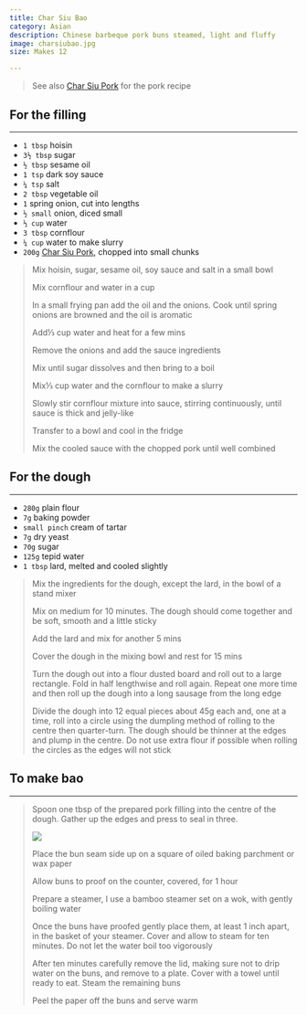```yaml
---
title: Char Siu Bao
category: Asian
description: Chinese barbeque pork buns steamed, light and fluffy 
image: charsiubao.jpg
size: Makes 12

---
```


> See also [Char Siu Pork](char_siu_roast_pork.html) for the pork recipe

## For the filling

---

* `1 tbsp` hoisin
* `3½ tbsp` sugar
* `½ tbsp` sesame oil
* `1 tsp` dark soy sauce
* `¼ tsp` salt
* `2 tbsp` vegetable oil
* `1` spring onion, cut into lengths
* `½ small` onion, diced small
* `⅓ cup` water 
* `3 tbsp` cornflour
* `¼ cup` water to make slurry
* `200g` [Char Siu Pork](char_siu_roast_pork.html), chopped into small chunks

> Mix hoisin, sugar, sesame oil, soy sauce and salt in a small bowl
>
> Mix cornflour and water in a cup
>
> In a small frying pan add the oil and the onions. Cook until spring onions are browned and the oil is aromatic
>
> Add⅓ cup water and heat for a few mins
>
> Remove the onions and add the sauce ingredients
>
> Mix until sugar dissolves and then bring to a boil
>
> Mix⅓ cup water and the cornflour to make a slurry
>
> Slowly stir cornflour mixture into sauce, stirring continuously, until sauce is thick and jelly-like
>
> Transfer to a bowl and cool in the fridge
>
> Mix the cooled sauce with the chopped pork until well combined

## For the dough

---

* `280g` plain flour
* `7g` baking powder
* `small pinch` cream of tartar
* `7g` dry yeast
* `70g` sugar
* `125g` tepid water
* `1 tbsp` lard, melted and cooled slightly

> Mix the ingredients for the dough, except the lard, in the bowl of a stand mixer
>
> Mix on medium for 10 minutes. The dough should come together and be soft, smooth and a little sticky
>
> Add the lard and mix for another 5 mins
>
> Cover the dough in the mixing bowl and rest for 15 mins
>
> Turn the dough out into a flour dusted board and roll out to a large rectangle. Fold in half lengthwise and roll again. Repeat one more time and then roll up the dough into a long sausage from the long edge
>
> Divide the dough into 12 equal pieces about 45g each and, one at a time, roll into a circle using the dumpling method of rolling to the centre then quarter-turn. The dough should be thinner at the edges and plump in the centre. Do not use extra flour if possible when rolling the circles as the edges will not stick

## To make bao

--- 

> Spoon one tbsp of the prepared pork filling into the centre of the dough. Gather up the edges and press to seal in three.
>
> ![](bao_folding.gif)
>
> Place the bun seam side up on a square of oiled baking parchment or wax paper
>
> Allow buns to proof on the counter, covered, for 1 hour
>
> Prepare a steamer, I use a bamboo steamer set on a wok, with gently boiling water
>
> Once the buns have proofed gently place them, at least 1 inch apart, in the basket of your steamer. Cover and allow to steam for ten minutes. Do not let the water boil too vigorously
>
> After ten minutes carefully remove the lid, making sure not to drip water on the buns, and remove to a plate. Cover with a towel until ready to eat. Steam the remaining buns
>
> Peel the paper off the buns and serve warm
